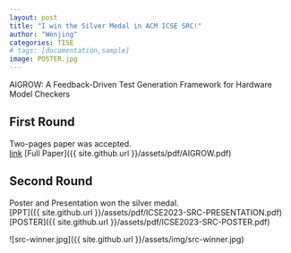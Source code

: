 ```yaml
---
layout: post
title: "I win the Silver Medal in ACM ICSE SRC!"
author: "Wenjing"
categories: TISE
# tags: [documentation,sample]
image: POSTER.jpg
---
```


AIGROW: A Feedback-Driven Test Generation Framework for Hardware Model Checkers

## First Round

Two-pages paper was accepted. \
[link](https://conf.researchr.org/details/icse-2023/icse-2023-SRC/5/AIGROW-A-Feedback-Driven-Test-Generation-Framework-for-Hardware-Model-Checkers) 
[Full Paper]({{ site.github.url }}/assets/pdf/AIGROW.pdf) 


## Second Round

Poster and Presentation won the silver medal. \
[PPT]({{ site.github.url }}/assets/pdf/ICSE2023-SRC-PRESENTATION.pdf) 
[POSTER]({{ site.github.url }}/assets/pdf/ICSE2023-SRC-POSTER.pdf) 

![src-winner.jpg]({{ site.github.url }}/assets/img/src-winner.jpg)
